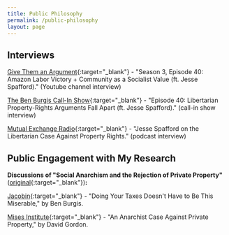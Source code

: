```yaml
---
title: Public Philosophy
permalink: /public-philosophy
layout: page
---
```

## Interviews

[Give Them an Argument](https://youtu.be/gX6CJnEZZ-A?t=2461){:target="_blank"} - "Season 3, Episode 40: Amazon Labor Victory + Community as a Socialist Value (ft. Jesse Spafford)." (Youtube channel interview)

[The Ben Burgis Call-In Show](https://www.callin.com/episode/episode-40-libertarian-property-rights-XtwLmWtkHf){:target="_blank"} - "Episode 40: Libertarian Property-Rights Arguments Fall Apart (ft. Jesse Spafford)." (call-in show interview)

[Mutual Exchange Radio](https://c4ss.org/content/54893){:target="_blank"} - "Jesse Spafford on the Libertarian Case Against Property Rights." (podcast interview)

## Public Engagement with My Research

**Discussions of "Social Anarchism and the Rejection of Private Property"** ([original](https://jessespafford.com/files/SpaffordSocialAnarchism.pdf){:target="_blank"})**:**

[Jacobin](https://jacobinmag.com/2022/04/us-tax-day-filing-complicated-returns){:target="_blank"} - "Doing Your Taxes Doesn't Have to Be This Miserable," by Ben Burgis.

[Mises Institute](https://mises.org/library/anarchist-case-against-private-property){:target="_blank"} - "An Anarchist Case Against Private Property," by David Gordon.
